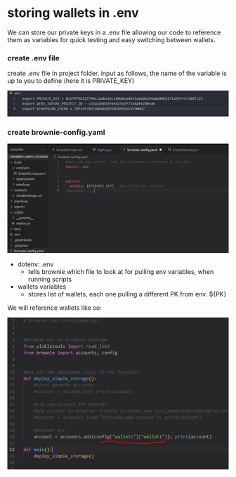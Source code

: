# storing wallets in .env

We can store our private keys in a .env file allowing our code to reference them as variables for quick testing and easy switching between wallets.

### create .env file&#x20;

create .env file in project folder. input as follows, the name of the variable is up to you to define (here it is PRIVATE\_KEY)

![](<../../../.gitbook/assets/image (302).png>)

### create brownie-config.yaml

![](<../../../.gitbook/assets/image (23).png>)

* dotenv: .env
  * tells brownie which file to look at for pulling env variables, when running scripts
* wallets variables
  * stores list of wallets, each one pulling a different PK from env. ${PK}

We will reference wallets like so:

![](<../../../.gitbook/assets/image (279).png>)

